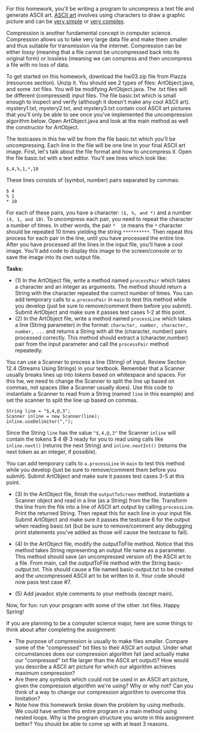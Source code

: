 For this homework, you'll be writing a program to uncompress a text file and generate ASCII art.  [ASCII art](https://en.wikipedia.org/wiki/ASCII_art) involves using characters to draw a graphic picture and can be [very simple](https://www.pinterest.com/pin/415034921881661984) or [very complex](https://upload.wikimedia.org/wikipedia/commons/4/4a/Wikipedia-Ascii.png).

Compression is another fundamental concept in computer science.  Compression allows us to take very large data file and make them smaller and thus suitable for transmission via the internet.  Compression can be either *lossy* (meaning that a file cannot be uncompressed back into its original form) or lossless (meaning we can compress and then uncompress a file with no loss of data.

To get started on this homework, download the hw03.zip file from Piazza (resources section).  Unzip it.  You should see 2 types of files: ArtObject.java, and some .txt files.  You will be modifying ArtObject.java.  The .txt files will be different (compressed) input files.  The file basic.txt which is small enough to inspect and verify (although it doesn't make any cool ASCII art).  mystery1.txt, mystery2.txt, and mystery3.txt contain cool ASCII art pictures that you'll only be able to see once you've implemented the uncompression algorithm below.  Open ArtObject.java and look at the main method as well the constructor for ArtObject.

The testcases in this hw will be from the file basic.txt which you'll be uncompressing.  Each line in the file will be one line in your final ASCII art image.  First, let's talk about the file format and how to uncompress it.  Open the file basic.txt with a text editor.  You'll see lines which look like:
```
$,4,%,1,*,10
```
These lines consists of (symbol, number) pairs separated by commas:
```
$ 4
% 1
* 10
```
For each of these pairs, you have a character: ```($, %, and *)``` and a number ```(4, 1, and 10)```.  To uncompress each pair, you need to repeat the character a number of times.  In other words, the pair ```*  10``` means the `*` character should be repeated 10 times yielding the string ```**********```.  Then repeat this process for each pair in the line, until you have processed the entire line.  After you have processed all the lines in the input file, you'll have a cool image.  You'll add code to display this image to the screen/console or to save the image into its own output file.

**Tasks:**

- (1) In the ArtObject file, write a method named ```processPair``` which takes a character and an integer as arguments.  The method should return a String with the character repeated the correct number of times.  You can add temporary calls to ```a.processPair``` in ```main``` to test this method while you develop (just be sure to remove/comment them before you submit).  Submit ArtObject and make sure it passes test cases 1-2 at this point.
- (2) In the ArtObject file, write a method named ```processLine``` which takes a line (String parameter) in the format: ```character, number, character, number, ...``` and returns a String with all the (character, number) pairs processed correctly.  This method should extract a (character,number) pair from the input parameter and call the ```processPair``` method repeatedly.  

You can use a Scanner to process a line (String) of input.  Review Section 12.4 (Streams Using Strings) in your textbook. Remember that a Scanner usually breaks lines up into *tokens* based on whitespace and spaces.  For this hw, we need to change the Scanner to split the line up based on commas, not spaces (like a Scanner usually does).  Use this code to instantiate a Scanner to read from a String (named ```line``` in this example) and set the scanner to split the line up based on commas.

```
String line = "$,4,@,3";
Scanner inline = new Scanner(line);
inline.useDelimiter(",");
```
Since the String ```line``` has the value  ```"$,4,@,3"``` the Scanner ```inline``` will contain the tokens $ 4 @ 3 ready for you to read using calls like ```inline.next()``` (returns the next String) and ```inline.nextInt()``` (returns the next token as an integer, if possible). 

You can add temporary calls to ```a.processLine``` in ```main``` to test this method while you develop (just be sure to remove/comment them before you submit).  Submit ArtObject and make sure it passes test cases 3-5 at this point.

- (3) In the ArtObject file, finish the ```outputToScreen``` method.  Instantiate a Scanner object and read in a line (as a String) from the file.  Transform the line from the file into a line of ASCII art output by calling ```processLine```.  Print the returned String.  Then repeat this for each line in your input file.  Submit ArtObject and make sure it passes the testcase 6 for the output when reading basic.txt (but be sure to remove/comment any debugging print statements you've added as those will cause the testcase to fail).

- (4) In the ArtObject file, modify the outputToFile method.  Notice that this method takes String representing an output file name as a parameter.  This method should save (an uncompressed version of) the ASCII art to a file.  From main, call the outputToFile method with the String basic-output.txt.  This should cause a file named basic-output.txt to be created and the uncompressed ASCII art to be written to it.  Your code should now pass test case #7.

- (5) Add javadoc style comments to your methods (except main).

Now, for fun: run your program with some of the other .txt files.  Happy Spring!

If you are planning to be a computer science major, here are some things to think about after completing the assignment:

- The purpose of compression is usually to make files smaller.  Compare some of the "compressed" txt files to their ASCII art output.  Under what circumstances does our compression algorithm fail (and actually make our "compressed" txt file larger than the ASCII art output)?  How would you describe a ASCII art picture for which our algorithm achieves maximum compression?
- Are there any symbols which could not be used in an ASCII art picture, given the compression algorithm we're using?  Why or why not?  Can you think of a way to change our compression algorithm to overcome this limitation?
- Note how this homework broke down the problem by using methods.  We could have written this entire program in a main method using nested loops.  Why is the program structure you wrote in this assignment better?  You should be able to come up with at least 3 reasons.
